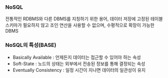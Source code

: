 ### NoSQL

전통적인 RDBMS와 다른 DBMS를 지칭하기 위한 용어, 데이터 저장에 고정된 테이블 스키마가 필요하지 않고 조인 연산을 사용할 수 없으며, 수평적으로 확장이 가능한 DBMS

### NoSQL의 특성(BASE)

- Basically Available : 언제든지 데이터는 접근할 수 있어야 하는 속성
- Soft-State : 노드의 상태는 외부에서 전송된 정보를 통해 결정되는 속성
- Eventually Consistency : 일정 시간이 지나면 데이터의 일관성이 유지
